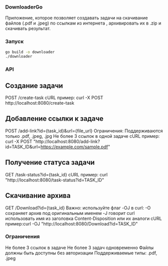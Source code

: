 ### DownloaderGo
Приложение, которое позволяет создавать задачи на скачивание файлов (.pdf и .jpeg) по ссылкам из интернета
, архивировать их в .zip и скачивать результат.

### Запуск
```bash
go build -o downloader
./downloader
```
### API
## Создание задачи
POST /create-task
cURL пример:
curl -X POST http://localhost:8080/create-task

## Добавление ссылки к задаче
POST /add-link?id={task_id}&url={file_url}
Ограничения:
Поддерживаются только .pdf, .jpeg, .jpg
Не более 3 ссылок в одной задаче
cURL пример:
curl -X POST "http://localhost:8080/add-link?id=TASK_ID&url=https://example.com/sample.pdf"

## Получение статуса задачи
GET /task-status?id={task_id}
cURL пример:
curl "http://localhost:8080/task-status?id=TASK_ID"

##  Скачивание архива
GET /Download?id={task_id}
Важно: используйте флаг -OJ в curl:
-O сохраняет архив под оригинальным именем
-J говорит curl использовать имя из заголовка Content-Disposition
или их аналоги
cURL пример:curl -OJ "http://localhost:8080/Download?id=TASK_ID"

### Ограничения
Не более 3 ссылок в задаче
Не более 3 задач одновременно
Файлы должны быть доступны без авторизации
Поддерживаемые типы: .pdf, .jpeg

